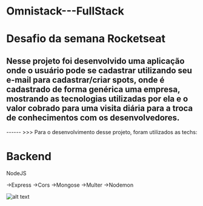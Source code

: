 # Omnistack---FullStack
<h1> Desafio da semana Rocketseat </h1>

<h2>Nesse projeto foi desenvolvido uma aplicação onde o usuário pode se cadastrar utilizando seu e-mail para cadastrar/criar
spots, onde é cadastrado de forma genérica uma empresa, mostrando as tecnologias utilizadas por ela e o valor cobrado para uma visita
diária para a troca de conhecimentos com os desenvolvedores. </h2>


------ >>> Para o desenvolvimento desse projeto, foram utilizados as techs:

<h1>Backend</h1>
<p>
NodeJS</p>

  ->Express
  ->Cors
  ->Mongose
  ->Multer
  ->Nodemon






![alt text](https://github.com/ClaytonMarriel/Omnistack---FullStack/blob/master/frontend/src/cadastro.png?raw=true)

